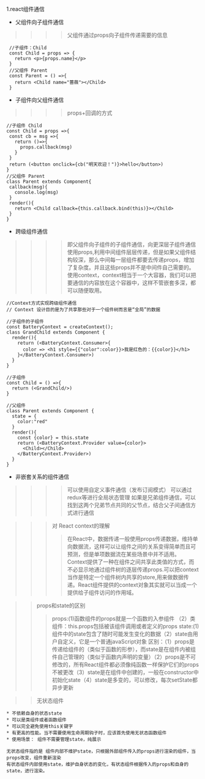 1.react组件通信
 * 父组件向子组件通信
 >>>> 父组件通过props向子组件传递需要的信息
 ```
  //子组件：Child
  const Child = props => {
    return <p>{props.name}</p>
  }
  //父组件 Parent
  const Parent = () =>{
    return <Child name="蔷薇"></Child>
  }

 ```
 * 子组件向父组件通信
 >>>> props+回调的方式
 ```
//子组件 Child
const Child = props =>{
  const cb = msg =>{
    return ()=>{
      props.callback(msg)
    }
  }
  return (<button onclick={cb("明天欢迎！")}>hello</button>)
}
//父组件 Parent
class Parent extends Component{
  callback(msg){
    console.log(msg)
  }
  render(){
    return <Child callback={this.callback.bind(this)}></Child>
  }
}
 ```
 * 跨级组件通信
 >>>> 即父组件向子组件的子组件通信，向更深层子组件通信
 >>>> 使用props,利用中间组件层层传递，但是如果父组件结构较深，那么中间每一层组件都要去传递props，增加了复杂度。并且这些props并不是中间件自己需要的。
 >>>> 使用context，context相当于一个大容器，我们可以把要通信的内容放在这个容器中，这样不管嵌套多深，都可以随便取用。
```
//Context方式实现跨级组件通信
// Context 设计目的是为了共享那些对于一个组件树而言是“全局”的数据

//子组件的子组件
const BatteryContext = createContext();
class GrandChild extends Component {
  render(){
    return (<BatteryContext.Consumer>{
      color => <h1 style={{"color":color}}>我是红色的：{{color}}</h1>
    }</BatteryContext.Consumer>)
  }
}

//子组件
const Child = () =>{
  return (<GrandChild/>)
}

//父组件
class Parent extends Component {
  state = {
    color:"red"
  }
  render(){
    const {color} = this.state
    return (<BatteryContext.Provider value={color}>
      <Child></Child>
    </BatteryContext.Provider>)
  }
}
```
 * 非嵌套关系的组件通信
 >>>> 可以使用自定义事件通信（发布订阅模式）
 >>>> 可以通过redux等进行全局状态管理
 >>>> 如果是兄弟组件通信，可以找到这两个兄弟节点共同的父节点，结合父子间通信方式进行通信



>>>对 React context的理解
>>>> 在React中，数据传递一般使用props传递数据，维持单向数据流，这样可以让组件之间的关系变得简单而且可预测，但是单项数据流在某些场景中并不适用。Context提供了一种在组件之间共享此类值的方式，而不必显示地通过组件树的逐层传递props.可以把context当作是特定一个组件树内共享的store,用来做数据传递。React组件提供的context对象其实就可以当成一个提供给子组件访问的作用域。

>> props和state的区别
>>>props:(1)函数组件的props就是一个函数的入参组件     （2）类组件：this.props包括被该组件调用或者定义的props
>>> state:(1)组件中的state包含了随时可能发生变化的数据（2）state由用户自定义，它是一个普通javaScript对象
>>> 区别：（1）props是传递给组件的（类似于函数的形参），而state是在组件内被组件自己管理的（类似于函数内声明的变量）（2）props是不可修改的，所有React组件都必须像纯函数一样保护它们的props不被更改（3）state是在组件中创建的，一般在constructor中初始化state（4）state是多变的，可以修改，每次setState都异步更新

>>无状态组件
```
* 不依赖自身的状态state
* 可以是类组件或者函数组件
* 可以完全避免使用this关键字
* 有更高的性能。当不需要使用生命周期钩子时，应该首先使用无状态函数组件
* 使用场景： 组件不需要管理state，纯展示

无状态组件指的是 组件内部不维护state，只根据外部组件传入的props进行渲染的组件，当props改变，组件重新渲染
有状态组件内部使用state，维护自身状态的变化，有状态组件根据传入的props和自身的state，进行渲染。
```

